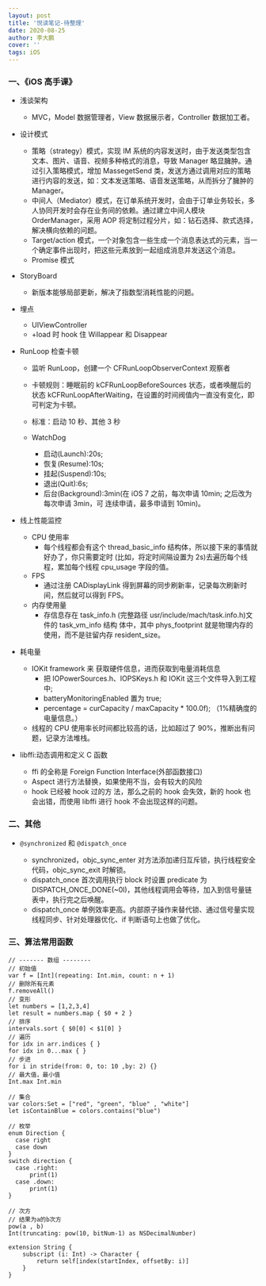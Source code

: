 ```yaml
---
layout: post
title: '悦读笔记-待整理'
date: 2020-08-25
author: 李大鹏
cover: ''
tags: iOS
---
```


### 一、《iOS 高手课》

- 浅谈架构

  - MVC，Model 数据管理者，View 数据展示者，Controller 数据加工者。

- 设计模式

  - 策略（strategy）模式，实现 IM 系统的内容发送时，由于发送类型包含文本、图片、语音、视频多种格式的消息，导致 Manager 略显臃肿。通过引入策略模式，增加 MassegetSend 类，发送方通过调用对应的策略进行内容的发送，如：文本发送策略、语音发送策略，从而拆分了臃肿的 Manager。
  - 中间人（Mediator）模式，在订单系统开发时，会由于订单业务较长，多人协同开发时会存在业务间的依赖。通过建立中间人模块 OrderManager，采用 AOP 将定制过程分片，如：钻石选择、款式选择，解决横向依赖的问题。
  - Target/action 模式，一个对象包含一些生成一个消息表达式的元素，当一个确定事件出现时，把这些元素放到一起组成消息并发送这个消息。
  - Promise 模式

- StoryBoard

  - 新版本能够局部更新，解决了指数型消耗性能的问题。

- 埋点

  - UIViewController
  - +load 时 hook 住 Willappear 和 Disappear

- RunLoop 检查卡顿

  - 监听 RunLoop，创建一个 CFRunLoopObserverContext 观察者
  - 卡顿规则：睡眠前的 kCFRunLoopBeforeSources 状态，或者唤醒后的状态 kCFRunLoopAfterWaiting，在设置的时间阀值内一直没有变化，即可判定为卡顿。
  - 标准：启动 10 秒、其他 3 秒
  - WatchDog

    - 启动(Launch):20s;
    - 恢复(Resume):10s;
    - 挂起(Suspend):10s;
    - 退出(Quit):6s;
    - 后台(Background):3min(在 iOS 7 之前，每次申请 10min; 之后改为每次申请 3min，可 连续申请，最多申请到 10min)。

- 线上性能监控
  - CPU 使用率
    - 每个线程都会有这个 thread_basic_info 结构体，所以接下来的事情就好办了，你只需要定时 (比如，将定时间隔设置为 2s)去遍历每个线程，累加每个线程 cpu_usage 字段的值。
  - FPS
    - 通过注册 CADisplayLink 得到屏幕的同步刷新率，记录每次刷新时间，然后就可以得到 FPS。
  - 内存使用量
    - 存信息存在 task_info.h (完整路径 usr/include/mach/task.info.h)文件的 task_vm_info 结构 体中，其中 phys_footprint 就是物理内存的使用，而不是驻留内存 resident_size。
- 耗电量
  - IOKit framework 来 获取硬件信息，进而获取到电量消耗信息
    - 把 IOPowerSources.h、IOPSKeys.h 和 IOKit 这三个文件导入到工程中;
    - batteryMonitoringEnabled 置为 true;
    - percentage = curCapacity / maxCapacity \* 100.0f); （1%精确度的电量信息。）
  - 线程的 CPU 使用率长时间都比较高的话，比如超过了 90%，推断出有问题，记录方法堆栈。
- libffi:动态调用和定义 C 函数
  - ffi 的全称是 Foreign Function Interface(外部函数接口)
  - Aspect 进行方法替换，如果使用不当，会有较大的风险
  - hook 已经被 hook 过的方 法，那么之前的 hook 会失效，新的 hook 也会出错，而使用 libffi 进行 hook 不会出现这样的问题。

### 二、其他

- `@synchronized` 和 `@dispatch_once`

  - synchronized，objc_sync_enter 对方法添加递归互斥锁，执行线程安全代码，objc_sync_exit 时解锁。
  - dispatch_once 首次调用执行 block 时设置 predicate 为 DISPATCH_ONCE_DONE(~0l)，其他线程调用会等待，加入到信号量链表中，执行完之后唤醒。
  - dispatch_once 单例效率更高。内部原子操作来替代锁、通过信号量实现线程同步、针对处理器优化、if 判断语句上也做了优化。

### 三、算法常用函数

```
// ------- 数组 --------
// 初始值
var f = [Int](repeating: Int.min, count: n + 1)
// 删除所有元素
f.removeAll()
// 变形
let numbers = [1,2,3,4]
let result = numbers.map { $0 + 2 }
// 排序
intervals.sort { $0[0] < $1[0] }
// 遍历
for idx in arr.indices { }
for idx in 0...max { }
// 步进
for i in stride(from: 0, to: 10 ,by: 2) {}
// 最大值，最小值
Int.max Int.min

// 集合
var colors:Set = ["red", "green", "blue" , "white"]
let isContainBlue = colors.contains("blue")

// 枚举
enum Direction {
  case right
  case down
}
switch direction {
  case .right:
      print(1)
  case .down:
      print(1)
}

// 次方
// 结果为a的b次方
pow(a , b)
Int(truncating: pow(10, bitNum-1) as NSDecimalNumber)

extension String {
    subscript (i: Int) -> Character {
        return self[index(startIndex, offsetBy: i)]
    }
}
```
